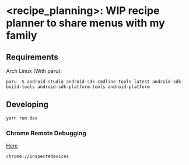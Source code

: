 # <recipe_planning>: WIP recipe planner to share menus with my family

## Requirements

Arch Linux (With paru):
```
paru -S android-studio android-sdk-cmdline-tools-latest android-sdk-build-tools android-sdk-platform-tools android-platform
```

## Developing

```bash
yarn run dev
```

### Chrome Remote Debugging

[Here](https://developer.chrome.com/docs/devtools/remote-debugging)
```
chrome://inspect#devices
```
